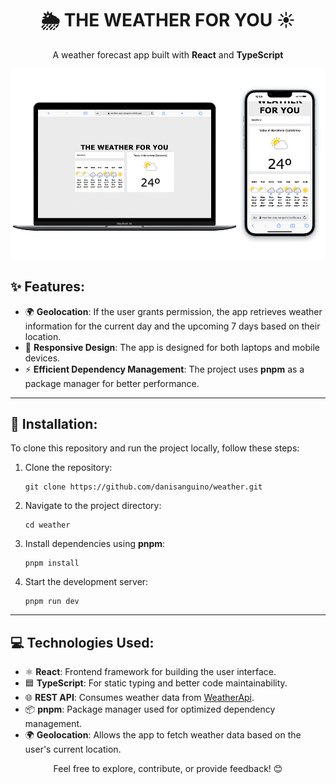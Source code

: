<h1 align="center">🌦️ THE WEATHER FOR YOU ☀️</h1>

<p align="center">A weather forecast app built with <strong>React</strong> and <strong>TypeScript</strong></p>

<img src="public/weather-app.jpg" alt="weather app"/>

<h2>✨ Features:</h2>

<ul>
  <li>🌍 <strong>Geolocation</strong>: If the user grants permission, the app retrieves weather information for the current day and the upcoming 7 days based on their location.</li>
  <li>📱 <strong>Responsive Design</strong>: The app is designed for both laptops and mobile devices.</li>
  <li>⚡ <strong>Efficient Dependency Management</strong>: The project uses <strong>pnpm</strong> as a package manager for better performance.</li>
</ul>

---

<h2>🚀 Installation:</h2>

<p>To clone this repository and run the project locally, follow these steps:</p>

<ol>
  <li>Clone the repository:</li>

  <pre><code>git clone https://github.com/danisanguino/weather.git</code></pre>

  <li>Navigate to the project directory:</li>

  <pre><code>cd weather</code></pre>

  <li>Install dependencies using <strong>pnpm</strong>:</li>

  <pre><code>pnpm install</code></pre>

  <li>Start the development server:</li>

  <pre><code>pnpm run dev</code></pre>
</ol>

---

<h2>💻 Technologies Used:</h2>

<ul>
  <li>⚛️ <strong>React</strong>: Frontend framework for building the user interface.</li>
  <li>🟦 <strong>TypeScript</strong>: For static typing and better code maintainability.</li>
  <li>🌐 <strong>REST API</strong>: Consumes weather data from <a href="https://www.weatherapi.com/">WeatherApi</a>.</li>
  <li>📦 <strong>pnpm</strong>: Package manager used for optimized dependency management.</li>
  <li>🌍 <strong>Geolocation</strong>: Allows the app to fetch weather data based on the user's current location.</li>
</ul>

<p align="center">Feel free to explore, contribute, or provide feedback! 😊</p>
